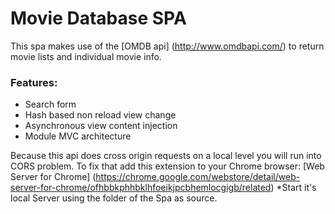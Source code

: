 # Movie Database SPA


This spa makes use of the [OMDB api] (http://www.omdbapi.com/) to return movie lists and individual movie info.

### Features:

* Search form
* Hash based non reload view change
* Asynchronous view content injection
* Module MVC architecture


Because this api does cross origin requests on a local level you will run into CORS problem.
To fix that add this extension to your Chrome browser: 
[Web Server for Chrome] (https://chrome.google.com/webstore/detail/web-server-for-chrome/ofhbbkphhbklhfoeikjpcbhemlocgigb/related)
*Start it's local Server using the folder of the Spa as source.

